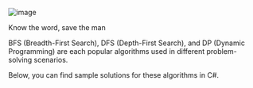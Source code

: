 
![image](https://github.com/user-attachments/assets/3b5ad454-cbaa-45e2-a88e-07ca0898e6e7)
 
Know the word, save the man

BFS (Breadth-First Search), DFS (Depth-First Search), and DP (Dynamic Programming) are each popular algorithms used in different problem-solving scenarios. 

Below, you can find sample solutions for these algorithms in C#.
